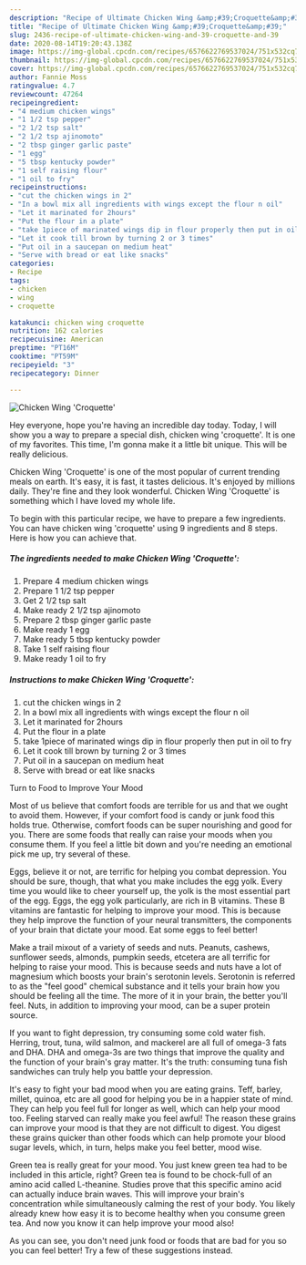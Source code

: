 ```yaml
---
description: "Recipe of Ultimate Chicken Wing &amp;#39;Croquette&amp;#39;"
title: "Recipe of Ultimate Chicken Wing &amp;#39;Croquette&amp;#39;"
slug: 2436-recipe-of-ultimate-chicken-wing-and-39-croquette-and-39
date: 2020-08-14T19:20:43.138Z
image: https://img-global.cpcdn.com/recipes/6576622769537024/751x532cq70/chicken-wing-croquette-recipe-main-photo.jpg
thumbnail: https://img-global.cpcdn.com/recipes/6576622769537024/751x532cq70/chicken-wing-croquette-recipe-main-photo.jpg
cover: https://img-global.cpcdn.com/recipes/6576622769537024/751x532cq70/chicken-wing-croquette-recipe-main-photo.jpg
author: Fannie Moss
ratingvalue: 4.7
reviewcount: 47264
recipeingredient:
- "4 medium chicken wings"
- "1 1/2 tsp pepper"
- "2 1/2 tsp salt"
- "2 1/2 tsp ajinomoto"
- "2 tbsp ginger garlic paste"
- "1 egg"
- "5 tbsp kentucky powder"
- "1 self raising flour"
- "1 oil to fry"
recipeinstructions:
- "cut the chicken wings in 2"
- "In a bowl mix all ingredients with wings except the flour n oil"
- "Let it marinated for 2hours"
- "Put the flour in a plate"
- "take 1piece of marinated wings dip in flour properly then put in oil to fry"
- "Let it cook till brown by turning 2 or 3 times"
- "Put oil in a saucepan on medium heat"
- "Serve with bread or eat like snacks"
categories:
- Recipe
tags:
- chicken
- wing
- croquette

katakunci: chicken wing croquette 
nutrition: 162 calories
recipecuisine: American
preptime: "PT16M"
cooktime: "PT59M"
recipeyield: "3"
recipecategory: Dinner

---
```



![Chicken Wing &#39;Croquette&#39;](https://img-global.cpcdn.com/recipes/6576622769537024/751x532cq70/chicken-wing-croquette-recipe-main-photo.jpg)

Hey everyone, hope you're having an incredible day today. Today, I will show you a way to prepare a special dish, chicken wing &#39;croquette&#39;. It is one of my favorites. This time, I'm gonna make it a little bit unique. This will be really delicious.



Chicken Wing &#39;Croquette&#39; is one of the most popular of current trending meals on earth. It's easy, it is fast, it tastes delicious. It's enjoyed by millions daily. They're fine and they look wonderful. Chicken Wing &#39;Croquette&#39; is something which I have loved my whole life.


To begin with this particular recipe, we have to prepare a few ingredients. You can have chicken wing &#39;croquette&#39; using 9 ingredients and 8 steps. Here is how you can achieve that.

<!--inarticleads1-->

##### The ingredients needed to make Chicken Wing &#39;Croquette&#39;:

1. Prepare 4 medium chicken wings
1. Prepare 1 1/2 tsp pepper
1. Get 2 1/2 tsp salt
1. Make ready 2 1/2 tsp ajinomoto
1. Prepare 2 tbsp ginger garlic paste
1. Make ready 1 egg
1. Make ready 5 tbsp kentucky powder
1. Take 1 self raising flour
1. Make ready 1 oil to fry




<!--inarticleads2-->

##### Instructions to make Chicken Wing &#39;Croquette&#39;:

1. cut the chicken wings in 2
1. In a bowl mix all ingredients with wings except the flour n oil
1. Let it marinated for 2hours
1. Put the flour in a plate
1. take 1piece of marinated wings dip in flour properly then put in oil to fry
1. Let it cook till brown by turning 2 or 3 times
1. Put oil in a saucepan on medium heat
1. Serve with bread or eat like snacks




Turn to Food to Improve Your Mood


Most of us believe that comfort foods are terrible for us and that we ought to avoid them. However, if your comfort food is candy or junk food this holds true. Otherwise, comfort foods can be super nourishing and good for you. There are some foods that really can raise your moods when you consume them. If you feel a little bit down and you're needing an emotional pick me up, try several of these.

Eggs, believe it or not, are terrific for helping you combat depression. You should be sure, though, that what you make includes the egg yolk. Every time you would like to cheer yourself up, the yolk is the most essential part of the egg. Eggs, the egg yolk particularly, are rich in B vitamins. These B vitamins are fantastic for helping to improve your mood. This is because they help improve the function of your neural transmitters, the components of your brain that dictate your mood. Eat some eggs to feel better!

Make a trail mixout of a variety of seeds and nuts. Peanuts, cashews, sunflower seeds, almonds, pumpkin seeds, etcetera are all terrific for helping to raise your mood. This is because seeds and nuts have a lot of magnesium which boosts your brain's serotonin levels. Serotonin is referred to as the "feel good" chemical substance and it tells your brain how you should be feeling all the time. The more of it in your brain, the better you'll feel. Nuts, in addition to improving your mood, can be a super protein source.

If you want to fight depression, try consuming some cold water fish. Herring, trout, tuna, wild salmon, and mackerel are all full of omega-3 fats and DHA. DHA and omega-3s are two things that improve the quality and the function of your brain's gray matter. It's the truth: consuming tuna fish sandwiches can truly help you battle your depression. 

It's easy to fight your bad mood when you are eating grains. Teff, barley, millet, quinoa, etc are all good for helping you be in a happier state of mind. They can help you feel full for longer as well, which can help your mood too. Feeling starved can really make you feel awful! The reason these grains can improve your mood is that they are not difficult to digest. You digest these grains quicker than other foods which can help promote your blood sugar levels, which, in turn, helps make you feel better, mood wise.

Green tea is really great for your mood. You just knew green tea had to be included in this article, right? Green tea is found to be chock-full of an amino acid called L-theanine. Studies prove that this specific amino acid can actually induce brain waves. This will improve your brain's concentration while simultaneously calming the rest of your body. You likely already knew how easy it is to become healthy when you consume green tea. And now you know it can help improve your mood also!

As you can see, you don't need junk food or foods that are bad for you so you can feel better! Try  a few  of  these  suggestions  instead.

